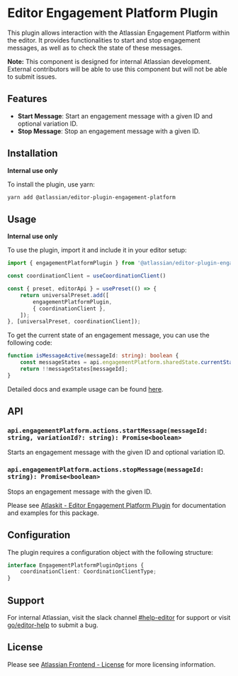 # Editor Engagement Platform Plugin

This plugin allows interaction with the Atlassian Engagement Platform within the editor. It provides
functionalities to start and stop engagement messages, as well as to check the state of these
messages.

**Note:** This component is designed for internal Atlassian development.
External contributors will be able to use this component but will not be able to submit issues.

## Features

- **Start Message**: Start an engagement message with a given ID and optional variation ID.
- **Stop Message**: Stop an engagement message with a given ID.

## Installation

**Internal use only**

To install the plugin, use yarn:

```sh
yarn add @atlassian/editor-plugin-engagement-platform
```

## Usage

**Internal use only**

To use the plugin, import it and include it in your editor setup:

```typescript
import { engagementPlatformPlugin } from '@atlassian/editor-plugin-engagement-platform';

const coordinationClient = useCoordinationClient()

const { preset, editorApi } = usePreset(() => {
	return universalPreset.add([
		engagementPlatformPlugin,
		{ coordinationClient },
	]);
}, [universalPreset, coordinationClient]);
```

To get the current state of an engagement message, you can use the following code:

```typescript
function isMessageActive(messageId: string): boolean {
	const messageStates = api.engagementPlatform.sharedState.currentState()?.messageStates ?? {};
	return !!messageStates[messageId];
}
```

Detailed docs and example usage can be found [here](https://atlaskit.atlassian.com/packages/editor/editor-plugin-engagement-platform).

## API

### `api.engagementPlatform.actions.startMessage(messageId: string, variationId?: string): Promise<boolean>`

Starts an engagement message with the given ID and optional variation ID.

### `api.engagementPlatform.actions.stopMessage(messageId: string): Promise<boolean>`

Stops an engagement message with the given ID.

Please see [Atlaskit - Editor Engagement Platform Plugin](https://atlaskit.atlassian.com/packages/editor/editor-plugin-engagement-platform) for documentation and examples for this package.

## Configuration

The plugin requires a configuration object with the following structure:

```typescript
interface EngagementPlatformPluginOptions {
	coordinationClient: CoordinationClientType;
}
```

## Support

For internal Atlassian, visit the slack channel [#help-editor](https://atlassian.slack.com/archives/CFG3PSQ9E) for support or visit [go/editor-help](https://go/editor-help) to submit a bug.

## License

Please see [Atlassian Frontend - License](https://hello.atlassian.net/wiki/spaces/AF/pages/2589099144/Documentation#Platform-License) for more licensing information.
